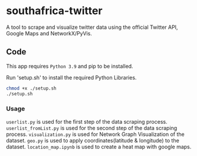 # southafrica-twitter
A tool to scrape and visualize twitter data using the official Twitter API, Google Maps and NetworkX/PyVis.

## Code
This app requires `Python 3.9` and pip to be installed.

Run 'setup.sh' to install the required Python Libraries. 

```sh
chmod +x ./setup.sh
./setup.sh
```

### Usage

`userlist.py` is used for the first step of the data scraping process. 
`userlist_fromList.py` is used for the second step of the data scraping process.
`visualization.py` is used for Network Graph Visualization of the dataset.
`geo.py` is used to apply coordinates(latitude & longitude) to the dataset. 
`location_map.ipynb` is used to create a heat map with google maps.
